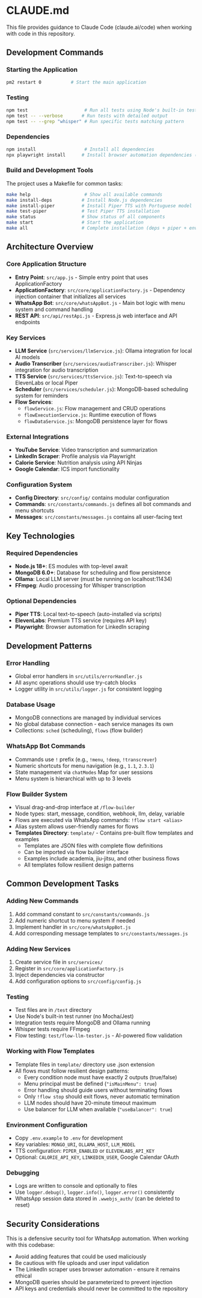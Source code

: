 # CLAUDE.md

This file provides guidance to Claude Code (claude.ai/code) when working with code in this repository.

## Development Commands

### Starting the Application
```bash
pm2 restart 0           # Start the main application
```

### Testing
```bash
npm test                     # Run all tests using Node's built-in test runner
npm test -- --verbose       # Run tests with detailed output
npm test -- --grep "whisper" # Run specific tests matching pattern
```

### Dependencies
```bash
npm install                  # Install all dependencies
npx playwright install      # Install browser automation dependencies (required)
```

### Build and Development Tools
The project uses a Makefile for common tasks:
```bash
make help                    # Show all available commands
make install-deps           # Install Node.js dependencies
make install-piper          # Install Piper TTS with Portuguese model
make test-piper             # Test Piper TTS installation
make status                 # Show status of all components
make start                  # Start the application
make all                    # Complete installation (deps + piper + env)
```

## Architecture Overview

### Core Application Structure
- **Entry Point**: `src/app.js` - Simple entry point that uses ApplicationFactory
- **ApplicationFactory**: `src/core/applicationFactory.js` - Dependency injection container that initializes all services
- **WhatsApp Bot**: `src/core/whatsAppBot.js` - Main bot logic with menu system and command handling
- **REST API**: `src/api/restApi.js` - Express.js web interface and API endpoints

### Key Services
- **LLM Service** (`src/services/llmService.js`): Ollama integration for local AI models
- **Audio Transcriber** (`src/services/audioTranscriber.js`): Whisper integration for audio transcription
- **TTS Service** (`src/services/ttsService.js`): Text-to-speech via ElevenLabs or local Piper
- **Scheduler** (`src/services/scheduler.js`): MongoDB-based scheduling system for reminders
- **Flow Services**: 
  - `flowService.js`: Flow management and CRUD operations
  - `flowExecutionService.js`: Runtime execution of flows
  - `flowDataService.js`: MongoDB persistence layer for flows

### External Integrations
- **YouTube Service**: Video transcription and summarization
- **LinkedIn Scraper**: Profile analysis via Playwright
- **Calorie Service**: Nutrition analysis using API Ninjas
- **Google Calendar**: ICS import functionality

### Configuration System
- **Config Directory**: `src/config/` contains modular configuration
- **Commands**: `src/constants/commands.js` defines all bot commands and menu shortcuts
- **Messages**: `src/constants/messages.js` contains all user-facing text

## Key Technologies

### Required Dependencies
- **Node.js 18+**: ES modules with top-level await
- **MongoDB 6.0+**: Database for scheduling and flow persistence
- **Ollama**: Local LLM server (must be running on localhost:11434)
- **FFmpeg**: Audio processing for Whisper transcription

### Optional Dependencies
- **Piper TTS**: Local text-to-speech (auto-installed via scripts)
- **ElevenLabs**: Premium TTS service (requires API key)
- **Playwright**: Browser automation for LinkedIn scraping

## Development Patterns

### Error Handling
- Global error handlers in `src/utils/errorHandler.js`
- All async operations should use try-catch blocks
- Logger utility in `src/utils/logger.js` for consistent logging

### Database Usage
- MongoDB connections are managed by individual services
- No global database connection - each service manages its own
- Collections: `sched` (scheduling), `flows` (flow builder)

### WhatsApp Bot Commands
- Commands use `!` prefix (e.g., `!menu`, `!deep`, `!transcrever`)
- Numeric shortcuts for menu navigation (e.g., `1.1`, `2.3.1`)
- State management via `chatModes` Map for user sessions
- Menu system is hierarchical with up to 3 levels

### Flow Builder System
- Visual drag-and-drop interface at `/flow-builder`
- Node types: start, message, condition, webhook, llm, delay, variable
- Flows are executed via WhatsApp commands: `!flow start <alias>`
- Alias system allows user-friendly names for flows
- **Templates Directory**: `template/` - Contains pre-built flow templates and examples
  - Templates are JSON files with complete flow definitions
  - Can be imported via flow builder interface
  - Examples include academia, jiu-jitsu, and other business flows
  - All templates follow resilient design patterns

## Common Development Tasks

### Adding New Commands
1. Add command constant to `src/constants/commands.js`
2. Add numeric shortcut to menu system if needed
3. Implement handler in `src/core/whatsAppBot.js`
4. Add corresponding message templates to `src/constants/messages.js`

### Adding New Services
1. Create service file in `src/services/`
2. Register in `src/core/applicationFactory.js`
3. Inject dependencies via constructor
4. Add configuration options to `src/config/config.js`

### Testing
- Test files are in `/test` directory
- Use Node's built-in test runner (no Mocha/Jest)
- Integration tests require MongoDB and Ollama running
- Whisper tests require FFmpeg
- Flow testing: `test/flow-llm-tester.js` - AI-powered flow validation

### Working with Flow Templates
- Template files in `template/` directory use .json extension
- All flows must follow resilient design patterns:
  - Every condition node must have exactly 2 outputs (true/false)
  - Menu principal must be defined (`"isMainMenu": true`)
  - Error handling should guide users without terminating flows
  - Only `!flow stop` should exit flows, never automatic termination
  - LLM nodes should have 20-minute timeout maximum
  - Use balancer for LLM when available (`"useBalancer": true`)

### Environment Configuration
- Copy `.env.example` to `.env` for development
- Key variables: `MONGO_URI`, `OLLAMA_HOST`, `LLM_MODEL`
- TTS configuration: `PIPER_ENABLED` or `ELEVENLABS_API_KEY`
- Optional: `CALORIE_API_KEY`, `LINKEDIN_USER`, Google Calendar OAuth

### Debugging
- Logs are written to console and optionally to files
- Use `logger.debug()`, `logger.info()`, `logger.error()` consistently
- WhatsApp session data stored in `.wwebjs_auth/` (can be deleted to reset)

## Security Considerations

This is a defensive security tool for WhatsApp automation. When working with this codebase:
- Avoid adding features that could be used maliciously
- Be cautious with file uploads and user input validation
- The LinkedIn scraper uses browser automation - ensure it remains ethical
- MongoDB queries should be parameterized to prevent injection
- API keys and credentials should never be committed to the repository